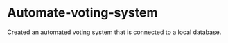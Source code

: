 # Automate-voting-system
Created an automated voting system that is connected to a local database. 
